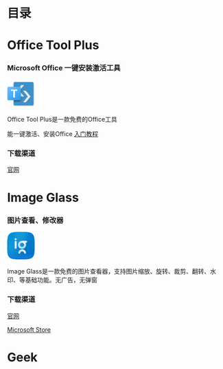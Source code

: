 # 目录
# Office Tool Plus
### Microsoft Office 一键安装激活工具
![OfficeToolPlus.png](resource/OfficeToolPlus.png)

Office Tool Plus是一款免费的Office工具

能一键激活、安装Office
[入门教程](https://www.coolhub.top/archives/14)
### 下载渠道
[官网](https://otp.landian.vip/)

# Image Glass
### 图片查看、修改器
![ImageGlass.png](resource/ImageGlass.png)

Image Glass是一款免费的图片查看器，支持图片缩放、旋转、裁剪、翻转、水印、等基础功能。无广告，无弹窗
### 下载渠道
[官网](https://imageglass.org/)

[Microsoft Store](https://apps.microsoft.com/detail/9n33vzk3c7th)

# Geek
